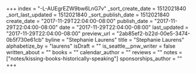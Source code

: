+++
index = "-L-AUEgrEZW9bw6LnG7v"
_sort_create_date = 1512021840
_sort_last_updated = 1512021840
_sort_publish_date = 1512021840
create_date = "2017-11-29T22:04:00-08:00"
publish_date = "2017-11-29T22:04:00-08:00"
date = "2017-11-29T22:04:00-08:00"
last_updated = "2017-11-29T22:04:00-08:00"
preview_url = "2ab85ef2-b22d-00e5-3474-0b5f730e61cb"
byline = "Stephanie Laurens"
title = "Stephanie Laurens"
alphabetize_by = "laurens"
isDraft = ""
is_seattle__pnw_writer = false
written_about = ""
books = ""
calendar_author = ""
reviews = ""
notes = ["notes/kissing-books-historically-speaking"]
sponsorships_author = ""
+++
